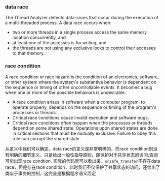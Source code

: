 ### data race
The Thread Analyzer detects data-races that occur during the execution of a multi-threaded process. A data race occurs when:

- two or more threads in a single process access the same memory location concurrently, and
- at least one of the accesses is for writing, and
- the threads are not using any exclusive locks to control their accesses to that memory.

### race condition

A race condition or race hazard is the condition of an electronics, software, or other system 
where the system's substantive behavior is dependent on the sequence or timing of other uncontrollable events. 
It becomes a bug when one or more of the possible behaviors is undesirable.

- A race condition arises in software when a computer program, to operate properly, depends on the sequence or timing of the program's processes or threads. 
- Critical race conditions cause invalid execution and software bugs. 
- Critical race conditions often happen when the processes or threads depend on some shared state. Operations upon shared states are done in critical sections that must be mutually exclusive. Failure to obey this rule can corrupt the shared state.

从定义中我们可以确定，data race的定义是非常明确的，而race condition则没有明确的细节定义，只是给出一般性指导原则，即保护对于共享状态的访问,否则可能出现race condtion.
实际的代码里可以看出来，```unsafe_transfer```不存在data race，但是存在race condition，此时我们不仅保护了共享状态的访问，还给出了类似于事务的控制，这完全是根据程序语义而定
